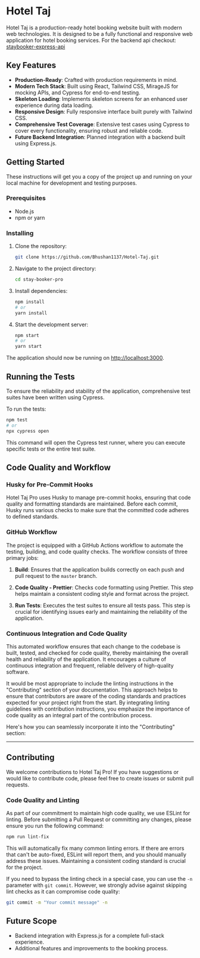 # Hotel Taj 

Hotel Taj is a production-ready hotel booking website built with modern web technologies. It is designed to be a fully functional and responsive web application for hotel booking services. For the backend api checkout: [staybooker-express-api](https://github.com/Bhushan1137/Hotel-Taj.git)

## Key Features

- **Production-Ready**: Crafted with production requirements in mind.
- **Modern Tech Stack**: Built using React, Tailwind CSS, MirageJS for mocking APIs, and Cypress for end-to-end testing.
- **Skeleton Loading**: Implements skeleton screens for an enhanced user experience during data loading.
- **Responsive Design**: Fully responsive interface built purely with Tailwind CSS.
- **Comprehensive Test Coverage**: Extensive test cases using Cypress to cover every functionality, ensuring robust and reliable code.
- **Future Backend Integration**: Planned integration with a backend built using Express.js.

## Getting Started

These instructions will get you a copy of the project up and running on your local machine for development and testing purposes.

### Prerequisites

- Node.js
- npm or yarn

### Installing

1. Clone the repository:

   ```bash
   git clone https://github.com/Bhushan1137/Hotel-Taj.git
   ```

2. Navigate to the project directory:

   ```bash
   cd stay-booker-pro
   ```

3. Install dependencies:

   ```bash
   npm install
   # or
   yarn install
   ```

4. Start the development server:

   ```bash
   npm start
   # or
   yarn start
   ```

The application should now be running on [http://localhost:3000](http://localhost:3000).

## Running the Tests

To ensure the reliability and stability of the application, comprehensive test suites have been written using Cypress.

To run the tests:

```bash
npm test
# or
npx cypress open
```

This command will open the Cypress test runner, where you can execute specific tests or the entire test suite.

## Code Quality and Workflow

### Husky for Pre-Commit Hooks

Hotel Taj Pro uses Husky to manage pre-commit hooks, ensuring that code quality and formatting standards are maintained. Before each commit, Husky runs various checks to make sure that the committed code adheres to defined standards.

### GitHub Workflow

The project is equipped with a GitHub Actions workflow to automate the testing, building, and code quality checks. The workflow consists of three primary jobs:

1. **Build**: Ensures that the application builds correctly on each push and pull request to the `master` branch.

2. **Code Quality - Prettier**: Checks code formatting using Prettier. This step helps maintain a consistent coding style and format across the project.

3. **Run Tests**: Executes the test suites to ensure all tests pass. This step is crucial for identifying issues early and maintaining the reliability of the application.

### Continuous Integration and Code Quality

This automated workflow ensures that each change to the codebase is built, tested, and checked for code quality, thereby maintaining the overall health and reliability of the application. It encourages a culture of continuous integration and frequent, reliable delivery of high-quality software.

It would be most appropriate to include the linting instructions in the "Contributing" section of your documentation. This approach helps to ensure that contributors are aware of the coding standards and practices expected for your project right from the start. By integrating linting guidelines with contribution instructions, you emphasize the importance of code quality as an integral part of the contribution process.

Here's how you can seamlessly incorporate it into the "Contributing" section:

---

## Contributing

We welcome contributions to Hotel Taj Pro! If you have suggestions or would like to contribute code, please feel free to create issues or submit pull requests.

### Code Quality and Linting

As part of our commitment to maintain high code quality, we use ESLint for linting. Before submitting a Pull Request or committing any changes, please ensure you run the following command:

```bash
npm run lint-fix
```

This will automatically fix many common linting errors. If there are errors that can't be auto-fixed, ESLint will report them, and you should manually address these issues. Maintaining a consistent coding standard is crucial for the project.

If you need to bypass the linting check in a special case, you can use the `-n` parameter with `git commit`. However, we strongly advise against skipping lint checks as it can compromise code quality:

```bash
git commit -m "Your commit message" -n
```

## Future Scope

- Backend integration with Express.js for a complete full-stack experience.
- Additional features and improvements to the booking process.

